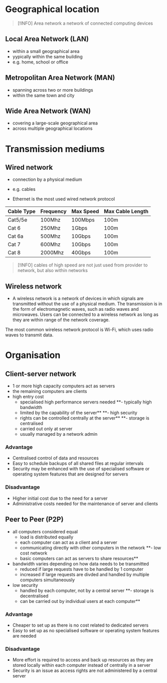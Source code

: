# Geographical location

> [!INFO] Area network
> a network of connected computing devices

## Local Area Network (LAN)

- within a small geographical area
- yypically within the same building
- e.g. home, school or office

## Metropolitan Area Network (MAN)

- spanning across two or more buildings
- within the same town and city

## Wide Area Network (WAN)

- covering a large-scale geographical area
- across multiple geographical locations

# Transmission mediums

## Wired network

- connection by a physical medium
- e.g. cables

- Ethernet is the most used wired network protocol

| Cable Type | Frequency | Max Speed | Max Cable Length |
| ---------- | --------- | --------- | ---------------- |
| Cat5/5e    | 100Mhz    | 100Mbps   | 100m             |
| Cat 6      | 250Mhz    | 1Gbps     | 100m             |
| Cat 6a     | 500Mhz    | 10Gbps    | 100m             |
| Cat 7      | 600Mhz    | 10Gbps    | 100m             |
| Cat 8      | 2000Mhz   | 40Gbps    | 100m             |
> [!INFO]
> cables of high speed are not just used from provider to network, but also within networks

## Wireless network

- A wireless network is a network of devices in which signals are transmitted without the use of a physical medium. The transmission is in the form of electromagnetic waves, such as radio waves and microwaves. Users can be connected to a wireless network as long as they are within range of the network coverage.

The most common wireless network protocol is Wi-Fi, which uses radio waves to transmit data.

# Organisation

## Client-server network

- 1 or more high capacity computers act as servers
- the remaining computers are clients
- high entry cost
	- specialised high performance servers needed
**- typically high bandwidth
	- limited by the capability of the server**
**- high security
	- rights can be controlled centrally at the server**
**- storage is centralised
	- carried out only at server
	- usually managed by a network admin

### Advantage

-   Centralised control of data and resources
-   Easy to schedule backups of all shared files at regular intervals
-   Security may be enhanced with the use of specialised software or operating system features that are designed for servers

### Disadvantage

-   Higher initial cost due to the need for a server
-   Administrative costs needed for the maintenance of server and clients

## Peer to Peer (P2P)

- all computers considered equal
	- load is distributed equally
	- each computer can act as a client and a server
	- communicating directly with other computers in the network
**- low cost network
	- basic computers can act as servers to share resources**
- bandwidth varies depending on how data needs to be transmitted
	- reduced if large requests have to be handled by 1 computer
	- increased if large requests are divded and handled by multiple computers simultaneously
- low security
	- handled by each computer, not by a central server
**- storage is decentralised 
	- can be carried out by individual users at each computer**

### Advantage

-   Cheaper to set up as there is no cost related to dedicated servers
-   Easy to set up as no specialised software or operating system features are needed

### Disadvantage

-   More effort is required to access and back up resources as they are stored locally within each computer instead of centrally in a server
-   Security is an issue as access rights are not administered by a central server
